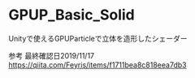 # GPUP_Basic_Solid

Unityで使えるGPUParticleで立体を造形したシェーダー

参考  最終確認日2019/11/17
https://qiita.com/Feyris/items/f1711bea8c818eea7db3
